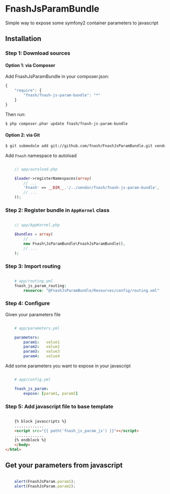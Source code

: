 FnashJsParamBundle
==================

Simple way to expose some symfony2 container parameters to javascript

## Installation

### Step 1: Download sources

#### Option 1: via Composer

Add FnashJsParamBundle in your composer.json:

```js
{
    "require": {
        "fnash/fnash-js-param-bundle": "*"
    }
}
```

Then run:

``` bash
$ php composer.phar update fnash/fnash-js-param-bundle
```

#### Option 2: via Git

``` bash
$ git submodule add git://github.com/fnash/FnashJsParamBundle.git vendor/fnash/fnash-js-param-bundle/Fnash/FnashJsParamBundle
```

Add `Fnash` namespace to autoload

```php

    // app/autoload.php

    $loader->registerNamespaces(array(
        // ...
        'Fnash' => __DIR__.'/../vendor/fnash/fnash-js-param-bundle',
        // ...
    ));
```

### Step 2: Register bundle in `AppKernel` class

```php

    // app/AppKernel.php

    $bundles = array(
        // ...
        new Fnash\JsParamBundle\FnashJsParamBundle(),
        // ...
    );
```

### Step 3: Import routing

```php

    # app/routing.yml
    fnash_js_param_routing:
        resource: "@FnashJsParamBundle/Resources/config/routing.xml"
```


### Step 4: Configure

Given your parameters file

```yaml

    # app/parameters.yml

    parameters:
        param1:   value1
        param2:   value2
        param3:   value3
        param4:   value4
```

Add some parameters you want to expose in your javascript

```yaml

    # app/config.yml

    fnash_js_param: 
        expose: [param1, param2]
```

### Step 5: Add javascript file to base template

```html

    {% block javascripts %}
    .............
    <script src="{{ path('fnash_js_param_js') }}"></script>
    .............
    {% endblock %}
    </body>
</html>
```

## Get your parameters from javascript

```js

    alert(FnashJsParam.param1);
    alert(FnashJsParam.param2);
```

